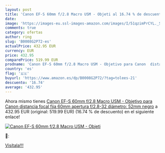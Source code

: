 ```yaml
---
layout: post
title: 'Canon EF-S 60mm f/2.8 Macro USM - Objeti al 16.74 % de descuento'
date: 
image: 'https://images-eu.ssl-images-amazon.com/images/I/51qzimPrCYL._SL200_.jpg'
comments: true
category: ofertas
author: ring
slug: 'B0008G2P72-es'
actualPrice: 432.95 EUR
currency: EUR
price: 432.95
comparePrice: 519.99 EUR
prodname: 'Canon EF-S 60mm f/2.8 Macro USM - Objetivo para Canon  distancia focal fija 60mm  apertura f/2.8-32  diámetro: 52mm  negro'
country: 'es'
flag: '🇪🇸'
buyurl: 'https://www.amazon.es/dp/B0008G2P72/?tag=tolees-21'
descuento: '16.74'
average: '432.95'
---
```


Ahora mismo tienes [Canon EF-S 60mm f/2.8 Macro USM - Objetivo para Canon  distancia focal fija 60mm  apertura f/2.8-32  diámetro: 52mm  negro](https://www.amazon.es/dp/B0008G2P72/?tag=tolees-21) a 432.95 EUR (original: 519.99 EUR) (16.74 %  de descuento) en el siguiente enlace!

[![Canon EF-S 60mm f/2.8 Macro USM - Objeti](https://images-eu.ssl-images-amazon.com/images/I/51qzimPrCYL._SL200_.jpg)](https://www.amazon.es/dp/B0008G2P72/?tag=tolees-21)

🔎:


[Visítala!!!](https://www.amazon.es/dp/B0008G2P72/?tag=tolees-21)
